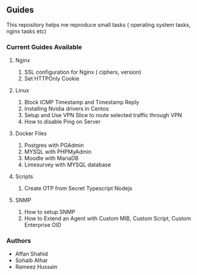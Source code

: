 ## Guides

This repository helps me reproduce small tasks ( operating system tasks, nginx tasks etc)

### Current Guides Available

1. Nginx
    1. SSL configuration for Nginx ( ciphers, version)
    2. Set HTTPOnly Cookie

2. Linux
    1. Block ICMP Timestamp and Timestamp Reply
    2. Installing Nvidia drivers in Centos
    3. Setup and Use VPN Slice to route selected traffic through VPN
    4. How to disable Ping on Server

3. Docker Files
    1. Postgres with PGAdmin
    2. MYSQL with PHPMyAdmin
    3. Moodle with MariaDB
    4. Limesurvey with MYSQL database

4. Scripts
    1. Create OTP from Secret Typescript Nodejs

5. SNMP
    1. How to setup SNMP
    2. How to Extend an Agent with Custom MIB, Custom Script, Custom Enterprise OID

### Authors
- Affan Shahid
- Sohaib Athar
- Rameez Hussain